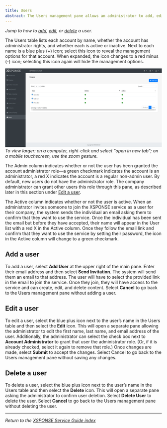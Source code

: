 ```yaml
---
title: Users
abstract: The Users management pane allows an administrator to add, edit, or delete a user. Selecting the Users link in the navigation pane will take you to the Users management pane. Only a user with the account administrator role—by default, your company administrator—can access the Users management pane. 
---
```

*Jump to how to [add](users-management.md#add-a-user), [edit](users-management.md#edit-a-user), or [delete](users-management.md#delete-a-user) a user.*

The Users table lists each account by name, whether the account has administrator rights, and whether each is active or inactive. Next to each name is a blue plus (**+**) icon; select this icon to reveal the management options for that account. When expanded, the icon changes to a red minus (**-**) icon; selecting this icon again will hide the management options.

![users management pane](users_management.png)
_To view larger: on a computer, right-click and select "open in new tab"; on a mobile touchscreen, use the zoom gesture._

The Admin column indicates whether or not the user has been granted the account administrator role—a green checkmark indicates the account is an administrator, a red X indicates the account is a regular non-admin user. By default, new users do not have the administrator role. The company administrator can grant other users this role through this pane, as described later in this section under [Edit a user](users-management.md#edit-a-user). 

The Active column indicates whether or not the user is active. When an administrator invites someone to join the XSPONSE service as a user for their company, the system sends the individual an email asking them to confirm that they want to use the service. Once the individual has been sent the email but before they have accepted, their name will appear in the User list with a red X in the Active column. Once they follow the email link and confirm that they want to use the service by setting their password, the icon in the Active column will change to a green checkmark.

## Add a user
To add a user, select **Add User** at the upper right of the main pane. Enter their email address and then select **Send Invitation**. The system will send them an email to that address. The user will have to select the provided link in the email to join the service. Once they join, they will have access to the service and can create, edit, and delete content. Select **Cancel** to go back to the Users management pane without adding a user.

## Edit a user
To edit a user, select the blue plus icon next to the user’s name in the Users table and then select the **Edit** icon. This will open a separate pane allowing the administrator to edit the first name, last name, and email address of the user. Additionally, the administrator can select the check box next to **Account Administrator** to grant that user the administrator role. (Or, if it is already checked, select it again to remove that role.) Once changes are made, select **Submit** to accept the changes. Select Cancel to go back to the Users management pane without saving any changes.

## Delete a user
To delete a user, select the blue plus icon next to the user’s name in the Users table and then select the **Delete** icon. This will open a separate pane asking the administrator to confirm user deletion. Select **Delete User** to delete the user. Select **Cancel** to go back to the Users management pane without deleting the user.

___
*Return to the [XSPONSE Service Guide index](index.md)*
